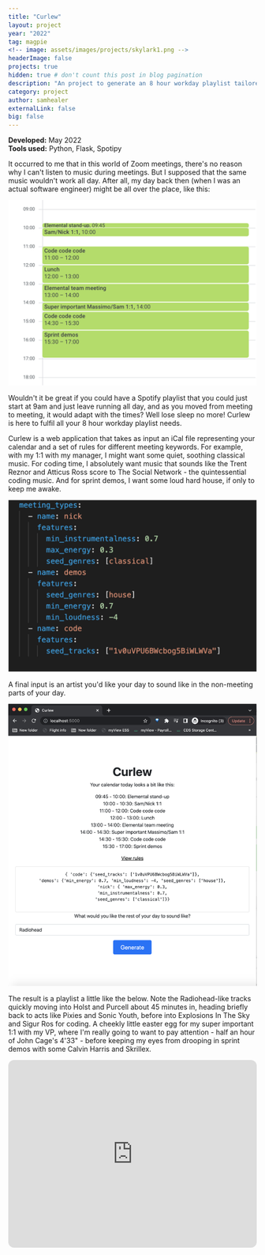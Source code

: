 ```yaml
---
title: "Curlew"
layout: project
year: "2022"
tag: magpie
<!-- image: assets/images/projects/skylark1.png -->
headerImage: false
projects: true
hidden: true # don't count this post in blog pagination
description: "An project to generate an 8 hour workday playlist tailored to your daily calendar"
category: project
author: samhealer
externalLink: false
big: false
---
```


**Developed:** May 2022\
**Tools used:** Python, Flask, Spotipy

It occurred to me that in this world of Zoom meetings, there's no reason why I can't listen to music during meetings. But I supposed that the same music wouldn't work all day. After all, my day back then (when I was an actual software engineer) might be all over the place, like this:

![c1](/assets/images/projects/curlew1.png)

Wouldn't it be great if you could have a Spotify playlist that you could just start at 9am and just leave running all day, and as you moved from meeting to meeting, it would adapt with the times? Well lose sleep no more! Curlew is here to fulfil all your 8 hour workday playlist needs.

Curlew is a web application that takes as input an iCal file representing your calendar and a set of rules for different meeting keywords. For example, with my 1:1 with my manager, I might want some quiet, soothing classical music. For coding time, I absolutely want music that sounds like the Trent Reznor and Atticus Ross score to The Social Network - the quintessential coding music. And for sprint demos, I want some loud hard house, if only to keep me awake. 

![c2](/assets/images/projects/curlew2.png)

A final input is an artist you'd like your day to sound like in the non-meeting parts of your day.

![c3](/assets/images/projects/curlew3.png)

The result is a playlist a little like the below. Note the Radiohead-like tracks quickly moving into Holst and Purcell about 45 minutes in, heading briefly back to acts like Pixies and Sonic Youth, before into Explosions In The Sky and Sigur Ros for coding. A cheekly little easter egg for my super important 1:1 with my VP, where I'm really going to want to pay attention - half an hour of John Cage's 4'33" - before keeping my eyes from drooping in sprint demos with some Calvin Harris and Skrillex. 

<iframe style="border-radius:12px" src="https://open.spotify.com/embed/playlist/1zKrJcBXrwNtXlfi8cceiO?utm_source=generator&theme=0" width="100%" height="380" frameBorder="0" allowfullscreen="" allow="autoplay; clipboard-write; encrypted-media; fullscreen; picture-in-picture"></iframe>


